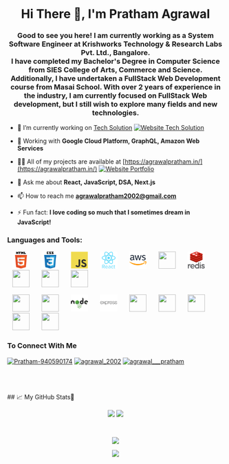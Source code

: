 <h1 align="center">Hi There 👋, I'm Pratham Agrawal</h1>
<h3 align="center"><p>Good to see you here! I am currently working as a <strong>System Software Engineer</strong> at <strong>Krishworks Technology & Research Labs Pvt. Ltd., Bangalore</strong>. 
<br/>I have completed my Bachelor's Degree in <strong>Computer Science</strong> from <strong>SIES College of Arts, Commerce and Science</strong>. Additionally, I have undertaken a FullStack Web Development course from Masai School. With over 2 years of experience in the industry, I am currently focused on FullStack Web development, but I still wish to explore many fields and new technologies.</p></h3>

- 🔭 I’m currently working on [Tech Solution](https://solutions.agrawalpratham.in) [![Website Tech Solution](https://img.shields.io/website-up-down-green-red/https/solutions.agrawalpratham.in.svg)](https://solutions.agrawalpratham.in)

- 💪 Working with **Google Cloud Platform, GraphQL, Amazon Web Services**

- 👨‍💻 All of my projects are available at [https://agrawalpratham.in/](https://agrawalpratham.in/) [![Website Portfolio](https://img.shields.io/website-up-down-green-red/https/agrawalpratham.in.svg)](https://agrawalpratham.in)

- 💬 Ask me about **React, JavaScript, DSA, Next.js**

- 📫 How to reach me **agrawalpratham2002@gmail.com**

- ⚡ Fun fact: **I love coding so much that I sometimes dream in JavaScript!**

<!-- <img width="45%" align="top"  alt="Github Header" src="https://media4.giphy.com/media/qgQUggAC3Pfv687qPC/giphy.gif" /> -->
<h3 align="left">Languages and Tools:</h3>
<p> <img style="height: 40px;width: 40px;margin-inline:12px"
    src="https://raw.githubusercontent.com/devicons/devicon/master/icons/html5/html5-original-wordmark.svg" />
  <img style="height: 40px;width: 40px;margin-inline:12px"
    src="https://raw.githubusercontent.com/devicons/devicon/master/icons/css3/css3-original-wordmark.svg" />
  <img style="height: 40px;width: 40px;margin-inline:12px"
    src="https://raw.githubusercontent.com/devicons/devicon/master/icons/javascript/javascript-original.svg" />
  <img style="height: 40px;width: 40px;margin-inline:12px"
    src="https://raw.githubusercontent.com/devicons/devicon/master/icons/react/react-original-wordmark.svg" />
  <img style="height: 40px;width: 40px;margin-inline:12px"
    src="https://raw.githubusercontent.com/devicons/devicon/master/icons/amazonwebservices/amazonwebservices-original-wordmark.svg" />
  <img style="height: 40px;width: 40px;margin-inline:12px" src="https://www.vectorlogo.zone/logos/babeljs/babeljs-icon.svg" />
  <img style="height: 40px;width: 40px;margin-inline:12px"
    src="https://raw.githubusercontent.com/devicons/devicon/master/icons/redis/redis-original-wordmark.svg" />
  <img style="height: 40px;width: 40px;margin-inline:12px"
    src="https://cdn.jsdelivr.net/gh/devicons/devicon@latest/icons/tailwindcss/tailwindcss-original.svg" />
  <img style="height: 40px;width: 40px;margin-inline:12px"
    src="https://cdn.jsdelivr.net/gh/devicons/devicon@latest/icons/redux/redux-original.svg" />
  <img style="height: 40px;width: 40px;margin-inline:12px" referrerpolicy="no-referrer" src="https://mui.com/static/logo.png" />

<img style="height: 40px;width: 40px;margin-inline:12px"
    src="https://cdn.jsdelivr.net/gh/devicons/devicon@latest/icons/nextjs/nextjs-original-wordmark.svg" />
<img style="height: 40px;width: 40px;margin-inline:12px"
    src="https://cdn.jsdelivr.net/gh/devicons/devicon@latest/icons/rust/rust-original.svg" />
<img style="height: 40px;width: 40px;margin-inline:12px"
    src="https://raw.githubusercontent.com/devicons/devicon/master/icons/nodejs/nodejs-original-wordmark.svg" />
<img style="height: 40px;width: 40px;margin-inline:12px"
    src="https://raw.githubusercontent.com/devicons/devicon/master/icons/express/express-original-wordmark.svg" />
<img style="height: 40px;width: 40px;margin-inline:12px"
    src="https://cdn4.iconfinder.com/data/icons/google-i-o-2016/512/google_firebase-2-512.png" />
<img style="height: 40px;width: 40px;margin-inline:12px"
    src="https://cdn.iconscout.com/icon/free/png-512/aws-1869025-1583149.png?f=avif&w=256" />
<img style="height: 40px;width: 40px;margin-inline:12px" src="https://www.vectorlogo.zone/logos/git-scm/git-scm-icon.svg" />
<img style="height: 40px;width: 40px;margin-inline:12px" src="https://www.vectorlogo.zone/logos/getpostman/getpostman-icon.svg" />
<img style="height: 40px;width: 40px;margin-inline:12px"
    src="https://cdn.jsdelivr.net/gh/devicons/devicon@latest/icons/vscode/vscode-original.svg" /> </p>

<h3 align="left">To Connect With Me</h3>

<a href="https://www.linkedin.com/in/pratham-940590174/" target="blank"><img align="center" src="https://raw.githubusercontent.com/rahuldkjain/github-profile-readme-generator/master/src/images/icons/Social/linked-in-alt.svg" alt="Pratham-940590174" height="30" width="40" /></a>
<a href="https://twitter.com/agrawal_2002" target="blank"><img align="center" src="https://raw.githubusercontent.com/rahuldkjain/github-profile-readme-generator/master/src/images/icons/Social/twitter.svg" alt="agrawal_2002" height="30" width="40" /></a>
<a href="https://www.instagram.com/agrawal___pratham/" target="blank"><img align="center" src="https://raw.githubusercontent.com/rahuldkjain/github-profile-readme-generator/master/src/images/icons/Social/instagram.svg" alt="agrawal___pratham" height="30" width="40" /></a>

</p>
<br/>
<br/>
<br/>

<div>
## &#x1f4c8; My GitHub Stats🎯
<br/>
 
<!-- <p align="left">
<img width="90%" src="https://activity-graph.herokuapp.com/graph?username=pratham2002&theme=chartreuse-dark&no-frame=true" /></p> -->
<p align="center">
   <img align="center"  src="https://github-readme-streak-stats.herokuapp.com?user=agrawal-pratham&theme=dark&date_format=j%20M%5B%20Y%5D" /><br\>
   <img align="center" src="https://github-readme-stats.vercel.app/api?username=agrawal-pratham&show_icons=true&theme=onedark"/>
</p>
<br/>
<p align="center">
   <img align="center" src="https://github-readme-stats.vercel.app/api/top-langs/?username=agrawal-pratham&langs_count=8" />
</p>
<p align="center">
  <img  src="https://raw.githubusercontent.com/Trilokia/Trilokia/379277808c61ef204768a61bbc5d25bc7798ccf1/bottom_header.svg">
  </p>
</div>
